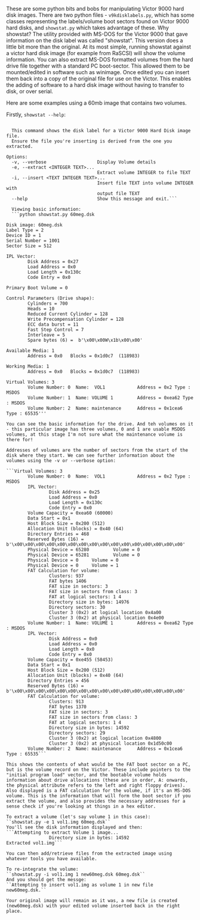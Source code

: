 These are some python bits and bobs for manipulating Victor 9000 hard disk images.
There are two python files - ``v9kdisklabels.py``, which has some classes representing the labels/volume boot sectors found on Victor 9000 hard disks, and ``showstat.py`` which takes advantage of these.
Why showstat? The utility provided with MS-DOS for the Victor 9000 that gave information on the disk label was called "showstat". This version does a little bit more than the original.
At its most simple, running showstat against a victor hard disk image (for example from RaSCSI) will show the volume information. You can also extract MS-DOS formatted volumes from the hard drive file together with a standard PC boot-sector. This allowed them to be mounted/edited in software such as winimage. Once edited you can insert them back into a copy of the original file for use on the Victor.
This enables the adding of software to a hard disk image without having to transfer to disk, or over serial.


Here are some examples using a 60mb image that contains two volumes.

Firstly, ``showstat --help``:

```Usage: showstat.py [OPTIONS] HDFILE

  This command shows the disk label for a Victor 9000 Hard Disk image file.
  Ensure the file you're inserting is derived from the one you extracted.

Options:
  -v, --verbose                   Display Volume details
  -e, --extract <INTEGER TEXT>...
                                  Extract volume INTEGER to file TEXT
  -i, --insert <TEXT INTEGER TEXT>...
                                  Insert file TEXT into volume INTEGER with
                                  output file TEXT
  --help                          Show this message and exit.```

  Viewing basic information:
  ```python showstat.py 60meg.dsk

Disk image: 60meg.dsk
Label Type = 2
Device ID = 1
Serial Number = 1001
Sector Size = 512

IPL Vector:
        Disk Address = 0x27
        Load Address = 0x0
        Load Length = 0x130c
        Code Entry = 0x0

Primary Boot Volume = 0

Control Parameters (Drive shape):
        Cylinders = 700
        Heads = 10
        Reduced Current Cylinder = 128
        Write Precompensation Cylinder = 128
        ECC data burst = 11
        Fast Step Control = 7
        Interleave = 5
        Spare bytes (6) =  b'\x00\x00W\x1b\x00\x00'

Available Media: 1
        Address = 0x0   Blocks = 0x1d0c7  (118983)

Working Media: 1
        Address = 0x0   Blocks = 0x1d0c7  (118983)

Virtual Volumes: 3
        Volume Number: 0  Name:  VOL1            Address = 0x2 Type : MSDOS
        Volume Number: 1  Name: VOLUME 1         Address = 0xea62 Type : MSDOS
        Volume Number: 2  Name: maintenance      Address = 0x1cea6 Type : 65535'''

You can see the basic information for the drive. And teh volumes on it - this particular image has three volumes, 0 and 1 are usable MSDOS volumes, at this stage I'm not sure what the maintenance volume is there for!

Addresses of volumes are the number of sectors from the start of the disk where they start. We can see further information about the volumes using the -v or --verbose option:

```Virtual Volumes: 3
        Volume Number: 0  Name:  VOL1            Address = 0x2 Type : MSDOS
        IPL Vector:
                Disk Address = 0x25
                Load Address = 0x0
                Load Length = 0x130c
                Code Entry = 0x0
        Volume Capacity = 0xea60 (60000)
        Data Start = 0x1
        Host Block Size = 0x200 (512)
        Allocation Unit (blocks) = 0x40 (64)
        Directory Entries = 468
        Reserved Bytes (16) = b'\x00\x00\x00\x00\x00\x00\x00\x00\x00\x00\x00\x00\x00\x00\x00\x00'
        Physical Device = 65280         Volume = 0
        Physical Device = 65281         Volume = 0
        Physical Device = 0     Volume = 0
        Physical Device = 0     Volume = 1
        FAT Calculation for volume:
                Clusters: 937
                FAT bytes 1406
                FAT size in sectors: 3
                FAT size in sectors from class: 3
                FAT at logical sectors: 1 4
                Directory size in bytes: 14976
                Directory sectors: 30
                Cluster 3 (0x2) at logical location 0x4a00
                Cluster 3 (0x2) at physical location 0x4e00
        Volume Number: 1  Name: VOLUME 1         Address = 0xea62 Type : MSDOS
        IPL Vector:
                Disk Address = 0x0
                Load Address = 0x0
                Load Length = 0x0
                Code Entry = 0x0
        Volume Capacity = 0xe455 (58453)
        Data Start = 0x1
        Host Block Size = 0x200 (512)
        Allocation Unit (blocks) = 0x40 (64)
        Directory Entries = 456
        Reserved Bytes (16) = b'\x00\x00\x00\x00\x00\x00\x00\x00\x00\x00\x00\x00\x00\x00\x00\x00'
        FAT Calculation for volume:
                Clusters: 913
                FAT bytes 1370
                FAT size in sectors: 3
                FAT size in sectors from class: 3
                FAT at logical sectors: 1 4
                Directory size in bytes: 14592
                Directory sectors: 29
                Cluster 3 (0x2) at logical location 0x4800
                Cluster 3 (0x2) at physical location 0x1d50c00
        Volume Number: 2  Name: maintenance      Address = 0x1cea6 Type : 65535```

This shows the contents of what would be the FAT boot sector on a PC, but is the volume record on the Victor. These include pointers to the "initial program load" vector, and the bootable volume holds information about drive allocations (these are in order, A: onwards, the physical attribute refers to the left and right floppy drives). Also displayed is a FAT calculation for the volume, if it's an MS-DOS volume. This is the information that will form the boot sector if you extract the volume, and also provides the necessary addresses for a sense check if you're looking at things in a hex editor.

To extract a volume (let's say volume 1 in this case):
``showstat.py -e 1 vol1.img 60meg.dsk``
You'll see the disk information displayed and then:
```Attempting to extract Volume 1 image...
                Directory size in bytes: 14592
Extracted vol1.img```

You can then add/retrieve files from the extracted image using whatever tools you have available.

To re-integrate the volume:
``showstat.py -i vol1.img 1 new60meg.dsk 60meg.dsk``
And you should get the messge:
``Attempting to insert vol1.img as volume 1 in new file new60meg.dsk.``

Your original image will remain as it was, a new file is created (new60meg.dsk) with your edited volume inserted back in the right place.
